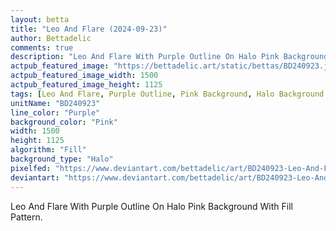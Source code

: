 ```yaml
---
layout: betta
title: "Leo And Flare (2024-09-23)"
author: Bettadelic
comments: true
description: "Leo And Flare With Purple Outline On Halo Pink Background With Fill Pattern."
actpub_featured_image: "https://bettadelic.art/static/bettas/BD240923.jpg"
actpub_featured_image_width: 1500
actpub_featured_image_height: 1125
tags: [Leo And Flare, Purple Outline, Pink Background, Halo Background Pattern, Fill Pattern, September 2024]
unitName: "BD240923"
line_color: "Purple"
background_color: "Pink"
width: 1500
height: 1125
algorithm: "Fill"
background_type: "Halo"
pixelfed: "https://www.deviantart.com/bettadelic/art/BD240923-Leo-And-Flare-2024-09-23-1102151225"
deviantart: "https://www.deviantart.com/bettadelic/art/BD240923-Leo-And-Flare-2024-09-23-1102151225"
---
```


Leo And Flare With Purple Outline On Halo Pink Background With Fill Pattern.
